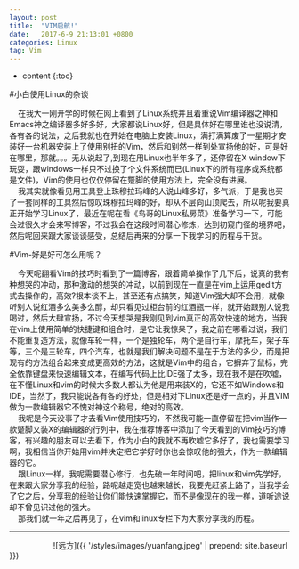 ```yaml
---
layout: post
title:  "VIM启航!"
date:   2017-6-9 21:13:01 +0800
categories: Linux
tag: Vim
---
```


* content
{:toc}


#小白使用Linux的杂谈

&nbsp;&nbsp;&nbsp;&nbsp;在我大一刚开学的时候在网上看到了Linux系统并且着重说Vim编译器之神和Emacs神之编译器多好多好，大家都说Linux好，但是具体好在哪里谁也没说清，各有各的说法，之后我就也在开始在电脑上安装Linux，满打满算废了一星期才安装好一台机器安装上了使用别扭的Vim，然后和别然一样到处宣扬他的好，可是好在哪里，那就。。。无从说起了,到现在用Linux也半年多了，还停留在X window下玩耍，跟windows一样只不过换了个文件系统而已(Linux下的所有程序或系统都是文件)，Vim的使用也仅仅停留在蹩脚的使用方法上，完全没有进展。<br>
&nbsp;&nbsp;&nbsp;&nbsp;我其实就像看见用工具登上珠穆拉玛峰的人说山峰多好，多气派，于是我也买了一套同样的工具然后惊叹珠穆拉玛峰的好，却从不层向山顶爬去，所以呢我要真正开始学习Linux了，最近在呢在看《鸟哥的Linux私房菜》准备学习一下，可能会过很久才会来写博客，不过我会在这段时间潜心修炼，达到初窥门径的境界吧，然后呢回来跟大家谈谈感受，总结后再来的分享一下我学习的历程与干货。<br>




#Vim-好是好可怎么用呢？


&nbsp;&nbsp;&nbsp;&nbsp;今天呢翻看Vim的技巧时看到了一篇博客，跟着简单操作了几下后，说真的我有种想哭的冲动，那种激动的想哭的冲动，以前到现在一直是在vim上运用gedit方式去操作的，高效?根本谈不上，甚至还有点搞笑，知道Vim强大却不会用，就像听别人说红酒多么美多么醇，却只看见过柜台前的红酒瓶一样，就开始跟别人说我喝过，然后大肆宣扬，不过今天想哭是我刚见到vim真正的高效快速的地方，当我在vim上使用简单的快捷键和组合时，是它让我惊呆了，我之前在哪看过说，我们不能重复造方法，就像车轮一样，一个是独轮车，两个是自行车，摩托车，架子车等，三个是三轮车，四个汽车，也就是我们解决问题不是在于方法的多少，而是把现有的方法组合起来变成更高效的方法，这就是Vim中的组合，它摒弃了鼠标，完全依靠键盘来快速编辑文本，在编写代码上比IDE强了太多，现在我不是在吹嘘，在不懂Linux和vim的时候大多数人都认为他是用来装X的，它还不如Windows和IDE，当然了，我只能说各有各的好处，但是相对下Linux还是好一点的，并且VIM做为一款编辑器它不愧对神这个称号，绝对的高效。<br>
&nbsp;&nbsp;&nbsp;&nbsp;我呢是今天没事了才去看Vim使用技巧的，不然我可能一直停留在把vim当作一款蹩脚又装X的编辑器的行列中，我在推荐博客中添加了今天看到的Vim技巧的博客，有兴趣的朋友可以去看下，作为小白的我就不再吹嘘它多好了，我也需要学习啊，我相信当你开始用vim并决定把它学好时你也会惊叹他的强大，作为一款编辑器的它。<br>
&nbsp;&nbsp;&nbsp;&nbsp;跟Linux一样，我呢需要潜心修行，也先破一年时间吧，把linux和vim先学好，在来跟大家分享我的经验，路呢越走宽也越来越长，我要先赶紧上路了，当我学会了它之后，分享我的经验让你们能快速掌握它，而不是像现在的我一样，道听途说却不曾见识过他的强大。<br>
&nbsp;&nbsp;&nbsp;&nbsp;那我们就一年之后再见了，在vim和linux专栏下为大家分享我的历程。<br>

-----------------------

&nbsp;&nbsp;&nbsp;&nbsp;&nbsp;&nbsp;&nbsp;&nbsp;&nbsp;&nbsp;&nbsp;&nbsp;&nbsp;&nbsp;&nbsp;&nbsp;&nbsp;&nbsp;&nbsp;&nbsp;![远方]({{ '/styles/images/yuanfang.jpeg' | prepend: site.baseurl  }})
